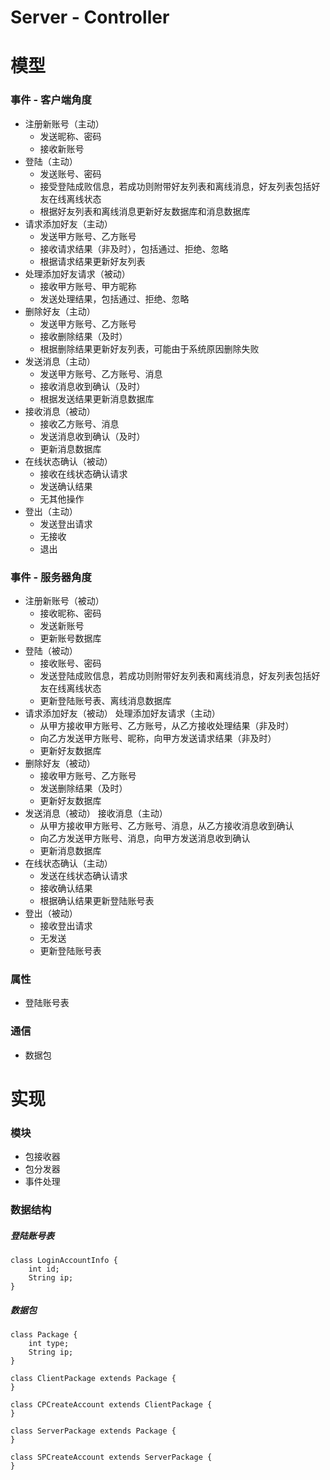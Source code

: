 # Server - Controller

# 模型

### 事件 - 客户端角度

* 注册新账号（主动）
	* 发送昵称、密码
	* 接收新账号
* 登陆（主动）
	* 发送账号、密码
	* 接受登陆成败信息，若成功则附带好友列表和离线消息，好友列表包括好友在线离线状态
	* 根据好友列表和离线消息更新好友数据库和消息数据库
* 请求添加好友（主动）
	* 发送甲方账号、乙方账号
	* 接收请求结果（非及时），包括通过、拒绝、忽略
	* 根据请求结果更新好友列表
* 处理添加好友请求（被动）
	* 接收甲方账号、甲方昵称
	* 发送处理结果，包括通过、拒绝、忽略
* 删除好友（主动）
	* 发送甲方账号、乙方账号
	* 接收删除结果（及时）
	* 根据删除结果更新好友列表，可能由于系统原因删除失败
* 发送消息（主动）
	* 发送甲方账号、乙方账号、消息
	* 接收消息收到确认（及时）
	* 根据发送结果更新消息数据库
* 接收消息（被动）
	* 接收乙方账号、消息
 	* 发送消息收到确认（及时）
	* 更新消息数据库
* 在线状态确认（被动）
	* 接收在线状态确认请求
	* 发送确认结果
	* 无其他操作
* 登出（主动）
	* 发送登出请求
	* 无接收
	* 退出

### 事件 - 服务器角度

* 注册新账号（被动）
	* 接收昵称、密码
	* 发送新账号
	* 更新账号数据库
* 登陆（被动）
	* 接收账号、密码
	* 发送登陆成败信息，若成功则附带好友列表和离线消息，好友列表包括好友在线离线状态
	* 更新登陆账号表、离线消息数据库
* 请求添加好友（被动） 处理添加好友请求（主动）
	* 从甲方接收甲方账号、乙方账号，从乙方接收处理结果（非及时）
	* 向乙方发送甲方账号、昵称，向甲方发送请求结果（非及时）
	* 更新好友数据库
* 删除好友（被动）
	* 接收甲方账号、乙方账号
	* 发送删除结果（及时）
	* 更新好友数据库
* 发送消息（被动） 接收消息（主动）
	* 从甲方接收甲方账号、乙方账号、消息，从乙方接收消息收到确认
	* 向乙方发送甲方账号、消息，向甲方发送消息收到确认
	* 更新消息数据库
* 在线状态确认（主动）
	* 发送在线状态确认请求
	* 接收确认结果
	* 根据确认结果更新登陆账号表
* 登出（被动）
	* 接收登出请求
	* 无发送
	* 更新登陆账号表

### 属性

* 登陆账号表

### 通信

* 数据包

# 实现

### 模块

* 包接收器
* 包分发器
* 事件处理

### 数据结构

##### 登陆账号表

```
class LoginAccountInfo {
	int id;
	String ip;
}
```

##### 数据包

```
class Package {
	int type;
	String ip;
}
```

```
class ClientPackage extends Package {
}

class CPCreateAccount extends ClientPackage {
}
```

```
class ServerPackage extends Package {
}

class SPCreateAccount extends ServerPackage {
}
```
